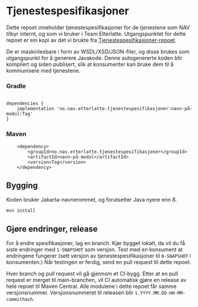 # Tjenestespesifikasjoner

Dette repoet  inneholder tjenestespesifikasjoner for de tjenestene som NAV tilbyr internt, og som vi bruker i Team Etterlatte.
Utgangspunktet for dette repoet er ein kopi av det vi brukte fra [Tjenestespesifikasjoner-repoet](https://github.com/navikt/tjenestespesifikasjoner).

De er maskinlesbare i form av WSDL/XSD/JSON-filer, og disse brukes som utgangspunkt for å
generere Javakode. Denne autogenererte koden blir kompilert og siden publisert, slik at konsumenter
kan bruke dem til å kommunisere med tjenestene.

### Gradle
```

dependencies {
    implementation 'no.nav.etterlatte.tjenestespesifikasjoner:navn-på-modul:Tag'
}
```

### Maven
```	
	<dependency>
	    <groupId>no.nav.etterlatte.tjenestespesifikasjoner</groupId>
	    <artifactId>navn-på-modul</artifactId>
	    <version>Tag</version>
	</dependency>
```


## Bygging
Koden bruker Jakarta-navnerommet, og forutsetter Java nyere enn 8.

`mvn install`

## Gjøre endringer, release

For å endre spesifikasjoner, lag en branch. Kjør bygget lokalt, da vil du
få siste endringer med `1-SNAPSHOT` som versjon. Test med en konsument at
endringene fungerer (sett versjon av tjenestespesifikasjoner til `0-SNAPSHOT` i konsumenten.)
Når testingen er ferdig, send en pull request til dette repoet.

Hver branch og pull request vil gå gjennom et CI-bygg.
Etter at en pull request er merget til main-branchen, vil
CI automatisk gjøre en release av hele repoet til Maven Central.
Alle modulene i dette repoet får samme versjonsnummer.
Versjonsnummeret til releasen blir `1.YYYY.MM.DD-HH-MM-commithash`.